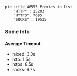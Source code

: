 
```mermaid
pie title 46555 Proxies in list
    "HTTP" : 25203
    "HTTPS": 7095
    "SOCKS" : 19535
```

### Some Info
#### Average Timeout

- mixed: 3.0s
- http: 1.5s
- https: 8.5s
- socks: 6.2s